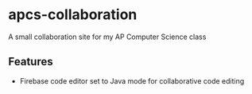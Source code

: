 apcs-collaboration
==================

A small collaboration site for my AP Computer Science class

Features
--------

* Firebase code editor set to Java mode for collaborative code editing
